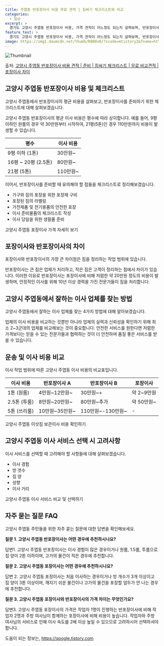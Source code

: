 ```yaml
---
title: 주엽동 반포장이사 비용 무료 견적 | 짐싸기 체크리스트와 비교
categories:
  - 일상
excerpt: >
  경기도 고양시 주엽동 반포장이사 비용, 가격 견적이 어느정도 되는지 살펴보며, 반포장이사를 준비함에 있어 짐싸기 준비 체크리스트가 무엇인지 보겠습니다. 마지막으로 포장이사와 차이점을 통해 무료 비교견적으로 어떤 것이 더 합리적인 선택인지 공유 드립니다.고양시 주엽동 포장이사 견적 샘플 보기 👈 클릭고양시 주엽동 포장이사 가격 살펴보기 👈 클릭고양시 주엽동 반포장이사 평균 이사 비용평수고양시 주엽동 평균 이사 비용원룸 이사9평 이하 (1톤)30만원~투룸/쓰리룸 이사16평 ~ 20평 (2.5톤)80만원~쓰리룸 이사21평 (5톤) ~110만원~우리집 무료 이사견적 받기 👈 클릭포장 vs 반포장: 큰 차이점은?포장이사와 반포장이사의 가장 큰 차이점은 짐을 정리하는 작업 범위에 있습니다.포장이사는 큰 짐부터..
feature_text: >
  경기도 고양시 주엽동 반포장이사 비용, 가격 견적이 어느정도 되는지 살펴보며, 반포장이사를 준비함에 있어 짐싸기 준비 체크리스트가 무엇인지 보겠습니다. 마지막으로 포장이사와 차이점을 통해 무료 비교견적으로 어떤 것이 더 합리적인 선택인지 공유 드립니다.고양시 주엽동 포장이사 견적 샘플 보기 👈 클릭고양시 주엽동 포장이사 가격 살펴보기 👈 클릭고양시 주엽동 반포장이사 평균 이사 비용평수고양시 주엽동 평균 이사 비용원룸 이사9평 이하 (1톤)30만원~투룸/쓰리룸 이사16평 ~ 20평 (2.5톤)80만원~쓰리룸 이사21평 (5톤) ~110만원~우리집 무료 이사견적 받기 👈 클릭포장 vs 반포장: 큰 차이점은?포장이사와 반포장이사의 가장 큰 차이점은 짐을 정리하는 작업 범위에 있습니다.포장이사는 큰 짐부터..
image: https://img1.daumcdn.net/thumb/R800x0/?scode=mtistory2&fname=https%3A%2F%2Fblog.kakaocdn.net%2Fdn%2FKAt1v%2FbtsHas23sTS%2FX4TI1U9xA7TtEax77jKJ8K%2Fimg.webp
---
```


![Thumbnail](https://img1.daumcdn.net/thumb/R800x0/?scode=mtistory2&fname=https%3A%2F%2Fblog.kakaocdn.net%2Fdn%2FKAt1v%2FbtsHas23sTS%2FX4TI1U9xA7TtEax77jKJ8K%2Fimg.webp)

<p>출처: <a href="https://qoogle.tistory.com/8994" rel="dofollow">고양시 주엽동 반포장이사 비용 견적 | 준비 | 짐싸기 체크리스트 | 무료 비교견적 | 포장이사 차이</a> </p>

## 고양시 주엽동 반포장이사 비용 및 체크리스트

고양시 주엽동에서 반포장이사의 평균 비용을 살펴보고, 반포장이사를 준비하기 위한 체크리스트에 대해 살펴보겠습니다.

고양시 주엽동 반포장이사의 평균 이사 비용은 평수에 따라 상이합니다. 예를 들어, 9평 이하인 원룸의 경우 약 30만원부터 시작하여,
21평(5톤)인 경우 110만원까지 비용이 발생할 수 있습니다.

평수 | 이사 비용  
---|---  
9평 이하 (1톤) | 30만원~  
16평 ~ 20평 (2.5톤) | 80만원~  
21평 (5톤) | 110만원~  
  
이어서, 반포장이사를 준비할 때 유의해야 할 점들을 체크리스트로 정리해보겠습니다.

  * 가구와 짐의 포장을 위한 포장재 구비
  * 포장된 짐의 라벨링
  * 가전제품 및 전기용품의 안전한 포장
  * 이사 준비물품의 체크리스트 작성
  * 이사 당일을 위한 생필품 준비

고양시 주엽동 포장이사 가격 자세히 보기

## 포장이사와 반포장이사의 차이

포장이사와 반포장이사의 가장 큰 차이점은 짐을 정리하는 작업 범위에 있습니다.

반포장이사는 큰 짐은 업체가 처리하고, 작은 짐은 고객이 정리하는 점에서 차이가 있습니다. 이러한 이유로 반포장이사는 포장이사에 비해 저렴한
약 20만원 정도의 비용이 발생하며, 안정적인 이사를 위해 10년 이상 경력을 가진 전문가들이 짐을 처리합니다.

## 고양시 주엽동에서 잘하는 이사 업체를 찾는 방법

고양시 주엽동에서 잘하는 이사 업체를 찾는 4가지 방법에 대해 알아보겠습니다.

업체의 이사 비용을 비교하는 것뿐만 아니라 업체의 실력과 신뢰성을 확인하기 위해 최소 2~3군데의 업체를 비교해보는 것이 중요합니다. 안전한
서비스를 원한다면 저렴한 가격보다는 믿을 수 있는 전문가들과 협력하는 것이 더 안전하며 품질 좋은 서비스를 받을 수 있습니다.

## 운송 및 이사 비용 비교

이사 작업 범위에 따른 고양시 주엽동 이사 비용의 비교표입니다.

이사 비용 | 반포장이사 A | 반포장이사 B | 포장이사  
---|---|---|---  
1톤 (원룸) | 4만원~12만원~ | 30만원~+ | 약 2~9만원  
2.5톤 (투룸) | 8만원~20만원~ | 80만원~추가 | 약 50만원~  
5톤 (쓰리룸) | 10만원~35만원~ | 110만원~-130만원~ | -  
  
고양시 주엽동 이삿짐 보관이사 비용 확인하기

## 고양시 주엽동 이사 서비스 선택 시 고려사항

이사 서비스를 선택할 때 고려해야 할 사항들에 대해 살펴보겠습니다.

  * 이사 경험
  * 방 갯수
  * 짐 양
  * 성향
  * 이사 거리

고양시 주엽동 이사 서비스 비교 및 선택하기

## 자주 묻는 질문 FAQ

고양시 주엽동 주민들을 위한 자주 묻는 질문에 대한 답변을 확인해보세요.

**질문 1. 고양시 주엽동 반포장이사는 어떤 경우에 추천하시나요?**

답변1. 고양시 주엽동 반포장이사는 이사 경험이 많은 경우이거나 원룸, 1.5룸, 투룸으로 짐 양이 2톤 이하이며, 고가의 물건이 적은
경우에 추천합니다.

**질문 2. 고양시 주엽동 포장이사는 어떤 경우에 추천하시나요?**

답변 2. 고양시 주엽동 포장이사는 처음 이사하는 경우이거나 방 개수가 3개 이상이고 짐 양이 3톤 이상이며, 깨지기 쉬운 물건이나 고가의
물건을 포장할 엄두가 안 나는 경우에 추천합니다.

**질문 3. 고양시 주엽동 포장이사와 반포장이사의 가격 차이는 무엇인가요?**

답변3. 고양시 주엽동 포장이사의 가격은 작업자 1명이 진행하는 반포장이사에 비해 작업자 2명과 주방 여사님이 함께하는 포장이사에 비해
비용이 높습니다. 작업자와 주방 여사님의 서비스로 인해 이사 속도를 2배 이상 높일 수 있으므로 고려하시어 선택하셔야 합니다.

 

도움이 되는 정보는, <a href="https://qoogle.tistory.com" rel="dofollow">https://qoogle.tistory.com</a>


